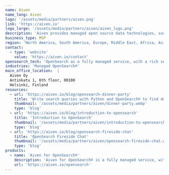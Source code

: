 ```yaml
---
name: Aiven
name_long: Aiven
logo: '/assets/media/partners/aiven.png'
link: 'https://aiven.io'
logo_large: '/assets/media/partners/aiven/aiven_logo.png'
description: 'Aiven provides managed open source data technologies, such as PostgreSQL®, Apache Kafka® and OpenSearch®, on all major clouds.'
business_type: MSP
region: 'North America, South America, Europe, Middle East, Africa, Asia Pacific, Australia'
contact: 
  - type: 'website'
    value: 'https://aiven.io/contact'
opensearch_tech: 'OpenSearch as a fully managed service, with a rich set of advanced plugins and dashboards to visualize your data – easily deployed in the cloud of your choice.'
industries: 'Managed OpenSearch®'
main_office_location:  |
  Aiven Oy
  Antinkatu 1, 6th floor, 00100
  Helsinki, Finland
resources: 
  - url: 'https://aiven.io/blog/opensearch-dinner-party'
    title: 'Write search queries with Python and OpenSearch® to find delicious recipes'
    thumbnail: '/assets/media/partners/aiven/dinner-party.webp'
    type: 'blog'
  - url: 'https://aiven.io/blog/introduction-to-opensearch'
    title: 'Introduction to OpenSearch'
    thumbnail: '/assets/media/partners/aiven/introduction-to-opensearch.webp'
    type: 'blog'
  - url: 'https://aiven.io/blog/opensearch-fireside-chat'
    title: 'OpenSearch Fireside Chat'
    thumbnail: '/assets/media/partners/aiven/opensearch-fireside-chat.webp'
    type: 'blog'
products:
  - name: 'Aiven for OpenSearch®'
    description: 'Aiven for OpenSearch® is a fully managed service, with a rich set of advanced plugins and dashboards to visualize your data – easily deployed in the cloud of your choice.'
    url: 'https://aiven.io/opensearch'
---
```

